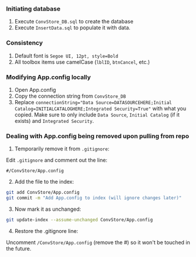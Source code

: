 ### Initiating database
1. Execute `ConvStore_DB.sql` to create the database
2. Execute `InsertData.sql` to populate it with data.

### Consistency
1. Default font is `Segoe UI, 12pt, style=Bold`
2. All toolbox items use camelCase (`lblID`, `btnCancel`, etc.)

### Modifying App.config locally
1. Open App.config
2. Copy the connection string from `ConvStore_DB`
3. Replace `connectionString="Data Source=DATASOURCEHERE;Initial Catalog=INITIALCATALOGHERE;Integrated Security=True"` with what you copied. Make sure to only include `Data Source`, `Initial Catalog` (if it exists) and `Integrated Security`.

### Dealing with App.config being removed upon pulling from repo
1. Temporarily remove it from `.gitignore`:

Edit `.gitignore` and comment out the line:
```
#/ConvStore/App.config
```
2. Add the file to the index:
```bash
git add ConvStore/App.config
git commit -m "Add App.config to index (will ignore changes later)"
```
3. Now mark it as unchanged:
```bash
git update-index --assume-unchanged ConvStore/App.config
```
4. Restore the .gitignore line:

Uncomment `/ConvStore/App.config` (remove the #) so it won't be touched in the future.